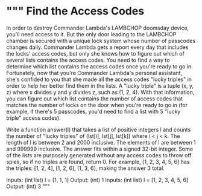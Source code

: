 """
Find the Access Codes
=====================
In order to destroy Commander Lambda's LAMBCHOP doomsday device, you'll need access to it. But the only door leading to
the LAMBCHOP chamber is secured with a unique lock system whose number of passcodes changes daily. Commander Lambda
gets a report every day that includes the locks' access codes, but only she knows how to figure out which of several
lists contains the access codes. You need to find a way to determine which list contains the access codes once you're
ready to go in.
Fortunately, now that you're Commander Lambda's personal assistant, she's confided to you that she made all the access
codes "lucky triples" in order to help her better find them in the lists. A "lucky triple" is a tuple (x, y, z) where
x divides y and y divides z, such as (1, 2, 4). With that information, you can figure out which list contains the number
of access codes that matches the number of locks on the door when you're ready to go in (for example, if there's 5
passcodes, you'd need to find a list with 5 "lucky triple" access codes).

Write a function answer(l) that takes a list of positive integers l and counts the number of "lucky triples" of
(lst[i], lst[j], lst[k]) where i < j < k.  The length of l is between 2 and 2000 inclusive.  The elements of l are
between 1 and 999999 inclusive.  The answer fits within a signed 32-bit integer. Some of the lists are purposely
generated without any access codes to throw off spies, so if no triples are found, return 0.
For example, [1, 2, 3, 4, 5, 6] has the triples: [1, 2, 4], [1, 2, 6], [1, 3, 6], making the answer 3 total.

Inputs:
    (int list) l = [1, 1, 1]
Output:
    (int) 1
Inputs:
    (int list) l = [1, 2, 3, 4, 5, 6]
Output:
    (int) 3
"""
